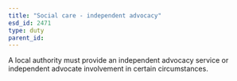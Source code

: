 ```yaml
---
title: "Social care - independent advocacy"
esd_id: 2471
type: duty
parent_id:  
---
```


A local authority must provide an independent advocacy service or independent advocate involvement in certain circumstances.

